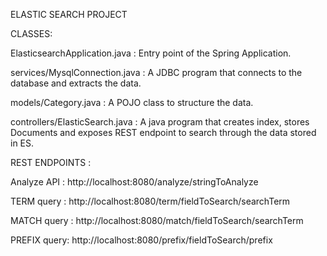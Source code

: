 ELASTIC SEARCH PROJECT


CLASSES:

ElasticsearchApplication.java : Entry point of the Spring Application.

services/MysqlConnection.java : A JDBC program that connects to the database and extracts the data.

models/Category.java : A POJO class to structure the data.

controllers/ElasticSearch.java : A java program that creates index, stores Documents and exposes REST endpoint to search through the data stored in ES.


REST ENDPOINTS :

Analyze API : http://localhost:8080/analyze/stringToAnalyze

TERM query : http://localhost:8080/term/fieldToSearch/searchTerm

MATCH query : http://localhost:8080/match/fieldToSearch/searchTerm

PREFIX query: http://localhost:8080/prefix/fieldToSearch/prefix
